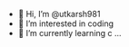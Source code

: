 - 👋 Hi, I’m @utkarsh981
- 👀 I’m interested in coding
- 🌱 I’m currently learning c ...

<!---
utkarsh981/utkarsh981 is a ✨ special ✨ repository because its `README.md` (this file) appears on your GitHub profile.
You can click the Preview link to take a look at your changes.
--->
